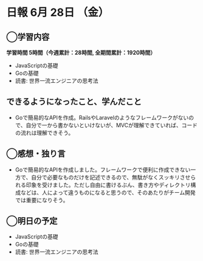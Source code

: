 # 日報  6月 28日 （金）

## ◯学習内容

**学習時間  5時間（今週累計：28時間, 全期間累計：1920時間）**

- JavaScriptの基礎
- Goの基礎
- 読書: 世界一流エンジニアの思考法

## できるようになったこと、学んだこと

- Goで簡易的なAPIを作成。RailsやLaravelのようなフレームワークがないので、自分で一から書かないといけないが、MVCが理解できていれば、コードの流れは理解できそう。

## ◯感想・独り言

- Goで簡易的なAPIを作成しました。フレームワークで便利に作成できない一方で、自分で必要なものだけを記述できるので、無駄がなくスッキリさせられる印象を受けました。ただし自由に書けるぶん、書き方やディレクトリ構成などは、人によって違うものになると思うので、そのあたりがチーム開発では重要になりそう。

## ◯明日の予定

- JavaScriptの基礎
- Goの基礎
- 読書: 世界一流エンジニアの思考法
